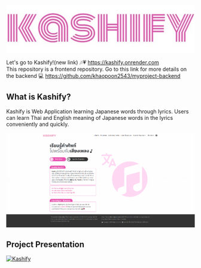 ![Kashify Logo](kashify-logo.jpg)

Let's go to Kashify!(new link) 🎶💗 https://kashify.onrender.com
<br>
This repository is a frontend repository. Go to this link for more details on the backend 💻 https://github.com/khaopoon2543/myproject-backend 

## What is Kashify?

Kashify is Web Application learning Japanese words through lyrics. Users can learn Thai and English meaning of Japanese words in the lyrics conveniently and quickly.

![](kashify-present.gif)

## Project Presentation

[![Kashify](https://img.youtube.com/vi/s1i5RC2fhWw/0.jpg)](https://www.youtube.com/watch?v=s1i5RC2fhWw "Kashify")
